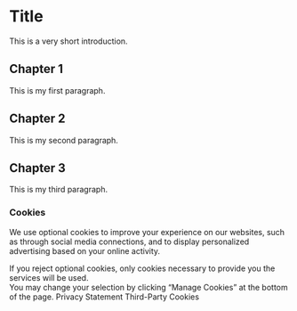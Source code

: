 # Title

This is a very short introduction.

## Chapter 1

This is my first paragraph.

## Chapter 2

This is my second paragraph.

## Chapter 3

This is my third paragraph.

### Cookies

We use optional cookies to improve your experience on our websites, such as through social media connections, and to display personalized advertising based on your online activity.

If you reject optional cookies, only cookies necessary to provide you the services will be used.  
You may change your selection by clicking “Manage Cookies” at the bottom of the page. Privacy Statement Third-Party Cookies
